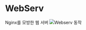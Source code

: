 # WebServ

Nginx를 모방한 웹 서버
![Webserv 동작](https://github.com/user-attachments/assets/d3a37cfd-edca-42b5-a926-52be9da95dac)
